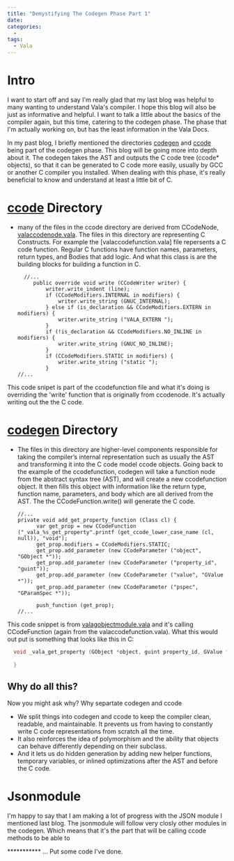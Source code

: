 ```yaml
---
title: "Demystifying The Codegen Phase Part 1"
date: 
categories:
  - 
tags:
  - Vala
---
```


# Intro

I want to start off and say I'm really glad that my last blog was helpful to many wanting to understand Vala's compiler. I hope this blog will also be just as informative and helpful. I want to talk a little about the basics of the compiler again, but this time, catering to the codegen phase. The phase that I'm actually working on, but has the least information in the Vala Docs.

In my past blog, I briefly mentioned the directories [codegen][codegen] and [ccode][ccode] being part of the codegen phase. This blog will be going more into depth about it. The codegen takes the AST and outputs the C code tree (ccode* objects), so that it can be generated to C code more easily, usually by GCC or another C compiler you installed. When dealing with this phase, it's really beneficial to know and understand at least a little bit of C.


# [ccode][ccode] Directory
* many of the files in the ccode directory are derived from CCodeNode, [valaccodenode.vala][valaccodenode.vala].
The files in this directory are representing C Constructs. For example the [valaccodefunction.vala] file repersents a C code function. Regular C functions have function names, parameters, return types, and Bodies that add logic. And what this class is are the building blocks for building a function in C.
  
   ``` vala
     //...
    	public override void write (CCodeWriter writer) {
    		writer.write_indent (line);
    		if (CCodeModifiers.INTERNAL in modifiers) {
    			writer.write_string (GNUC_INTERNAL);
    		} else if (is_declaration && CCodeModifiers.EXTERN in modifiers) {
    			writer.write_string ("VALA_EXTERN ");
    		}
    		if (!is_declaration && CCodeModifiers.NO_INLINE in modifiers) {
    			writer.write_string (GNUC_NO_INLINE);
    		}
    		if (CCodeModifiers.STATIC in modifiers) {
    			writer.write_string ("static ");
    		}
   //...
   ```
   
  
This code snipet is part of the ccodefunction file and what it's doing is overriding the 'write' function that is originally from ccodenode. It's actually writing out the the C code. 

# [codegen][codegen] Directory
* The files in this directory are higher-level components responsible for taking the compiler’s internal representation such as usually the AST and transforming it into the C code model ccode objects.
Going back to the example of the ccodefunction, codegen will take a function node from the abstract syntax tree (AST), and will create a new ccodefunction object. It then fills this object with information like the return type, function name, parameters, and body which are all derived from the AST. The the CCodeFunction.write() will generate the C code.

  ``` vala
  //...
  private void add_get_property_function (Class cl) {
  		var get_prop = new CCodeFunction ("_vala_%s_get_property".printf (get_ccode_lower_case_name (cl, null)), "void");
  		get_prop.modifiers = CCodeModifiers.STATIC;
  		get_prop.add_parameter (new CCodeParameter ("object", "GObject *"));
  		get_prop.add_parameter (new CCodeParameter ("property_id", "guint"));
  		get_prop.add_parameter (new CCodeParameter ("value", "GValue *"));
  		get_prop.add_parameter (new CCodeParameter ("pspec", "GParamSpec *"));
  
  		push_function (get_prop);
  //...
  ```
  
This code snippet is from [valagobjectmodule.vala][valagobjectmodule.vala] and it's calling CCodeFunction (again from the valaccodefunction.vala).  What this would out put is something that looks like this in C:

  ``` C
    void _vala_get_property (GObject *object, guint property_id, GValue *value, GParamSpec *pspec ) {
        
    }
  ```

## Why do all this?
Now you might ask why? Why separtate codegen and ccode

* We split things into codegen and ccode to keep the compiler clean, readable, and maintainable. It prevents us from having to constantly write C code representations from scratch all the time. 
* It also reinforces the idea of polymorphism and the ability that objects can behave differently depending on their subclass.
* And it lets us do hidden generation by adding new helper functions, temporary variables, or inlined optimizations after the AST and before the C code.

# Jsonmodule
I'm happy to say that I am making a lot of progress with the JSON module I mentioned last blog. The jsonmodule will follow very closly other modules in the codegen. Which means that it's the part that will be calling ccode methods to be able to 

*********** ... Put some code I've done.


[ccode]: https://gitlab.gnome.org/GNOME/vala/-/tree/main/ccode?ref_type=heads
[codegen]: https://gitlab.gnome.org/GNOME/vala/-/tree/main/codegen?ref_type=heads
[valaccodenode.vala]: https://gitlab.gnome.org/AlleyChaggar/vala/-/blob/main/ccode/valaccodenode.vala?ref_type=heads
[valagobjectmodule.vala]: https://gitlab.gnome.org/AlleyChaggar/vala/-/blob/main/codegen/valagobjectmodule.vala?ref_type=heads

